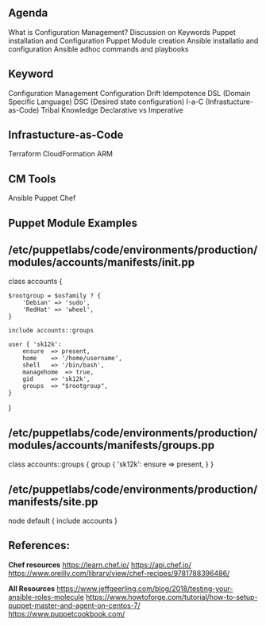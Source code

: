 
## Agenda

What is Configuration Management?
Discussion on Keywords
Puppet installation and Configuration
Puppet Module creation
Ansible installatio and configuration
Ansible adhoc commands and playbooks


## Keyword

Configuration Management
Configuration Drift
Idempotence
DSL (Domain Specific Language)
DSC (Desired state configuration)
I-a-C (Infrastucture-as-Code)
Tribal Knowledge
Declarative vs Imperative


## Infrastucture-as-Code
Terraform
CloudFormation
ARM

## CM Tools
Ansible
Puppet
Chef

## ##########################
## Puppet Module Examples
## ##########################

## /etc/puppetlabs/code/environments/production/modules/accounts/manifests/init.pp

class accounts {

    $rootgroup = $osfamily ? {
        'Debian' => 'sudo',
        'RedHat' => 'wheel',
    }

    include accounts::groups

    user { 'sk12k':
        ensure  => present,
        home    => '/home/username',
        shell   => '/bin/bash',
        managehome  => true,
        gid     => 'sk12k',
        groups  => "$rootgroup",
    }

}

## /etc/puppetlabs/code/environments/production/modules/accounts/manifests/groups.pp

class accounts::groups {
  group { 'sk12k':
    ensure => present,
  }
}

## /etc/puppetlabs/code/environments/production/manifests/site.pp

node default {
  include accounts
}






## References:

  **Chef resources**
  https://learn.chef.io/
  https://api.chef.io/
  https://www.oreilly.com/library/view/chef-recipes/9781788396486/

  **All Resources**
  https://www.jeffgeerling.com/blog/2018/testing-your-ansible-roles-molecule
  https://www.howtoforge.com/tutorial/how-to-setup-puppet-master-and-agent-on-centos-7/
  https://www.puppetcookbook.com/


